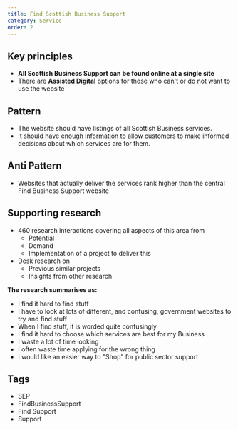 ```yaml
---
title: Find Scottish Business Support
category: Service
order: 2
---
```


## Key principles ##
- **All Scottish Business Support can be found online at a single site**
- There are **Assisted Digital** options for those who can't or do not want to use the website

## Pattern
- The website should have listings of all Scottish Business services.
- It should have enough information to allow customers to make informed decisions about which services are for them.

## Anti Pattern
- Websites that actually deliver the services rank higher than the central Find Business Support website

## Supporting research
- 460 research interactions covering all aspects of this area from
   - Potential
   - Demand
   - Implementation of a project to deliver this
- Desk research on
   - Previous similar projects
   - Insights from other research

**The research summarises as:**
- I find it hard to find stuff
- I have to look at lots of different, and confusing, government websites to try and find stuff
- When I find stuff, it is worded quite confusingly
- I find it hard to choose which services are best for my Business
- I waste a lot of time looking
- I often waste time applying for the wrong thing
- I would like an easier way to "Shop" for public sector support


## Tags
- SEP
- FindBusinessSupport
- Find Support
- Support
